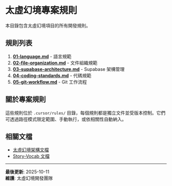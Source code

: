 # 太虛幻境專案規則

本目錄包含太虛幻境項目的所有開發規則。

## 規則列表

1. **[01-language.md](./01-language.md)** - 語言規範
2. **[02-file-organization.md](./02-file-organization.md)** - 文件組織規範
3. **[03-supabase-architecture.md](./03-supabase-architecture.md)** - Supabase 架構管理
4. **[04-coding-standards.md](./04-coding-standards.md)** - 代碼規範
5. **[05-git-workflow.md](./05-git-workflow.md)** - Git 工作流程

## 關於專案規則

這些規則位於 `.cursor/rules/` 目錄，每個規則都是獨立文件並受版本控制。它們可透過路徑模式限定範圍、手動執行，或依相關性自動納入。

## 相關文檔

- [太虛幻境架構文檔](../../TAIXU_ARCHITECTURE.md)
- [Story-Vocab 文檔](../../story-vocab/docs/README.md)

---

**最後更新**: 2025-10-11  
**維護**: 太虛幻境開發團隊

